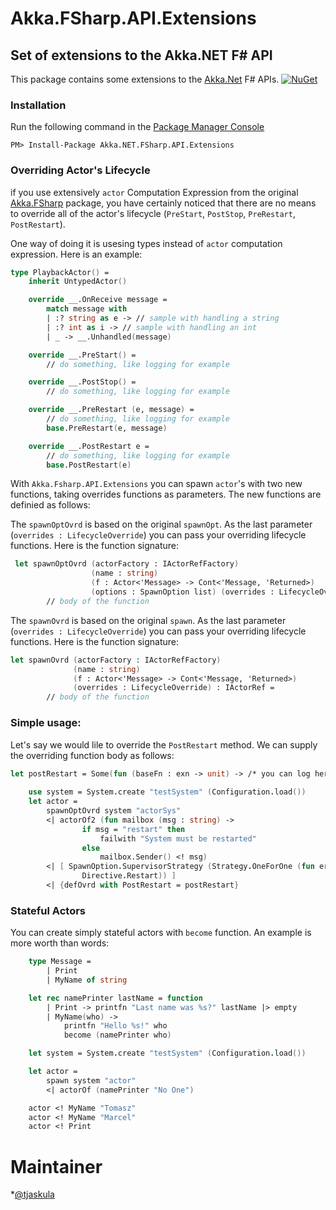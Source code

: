 # Akka.FSharp.API.Extensions
## Set of extensions to the Akka.NET F# API

This package contains some extensions to the [Akka.Net](http://getakka.net/) F# APIs. [![NuGet](https://img.shields.io/badge/nuget-v0.1.1.0-blue.svg)](https://www.nuget.org/packages/Akka.NET.FSharp.API.Extensions/)

### Installation

Run the following command in the [Package Manager Console](http://docs.nuget.org/docs/start-here/using-the-package-manager-console)

```
PM> Install-Package Akka.NET.FSharp.API.Extensions
```

### Overriding Actor's Lifecycle
if you use extensively `actor` Computation Expression from the original [Akka.FSharp](https://github.com/akkadotnet/akka.net/blob/dev/src/core/Akka.FSharp/FsApi.fs#L191-L322) package, you have certainly noticed that there are no means to override all of the actor's lifecycle (`PreStart`, `PostStop`, `PreRestart`, `PostRestart`).

One way of doing it is usesing types instead of `actor` computation expression. Here is an example:

```fsharp
type PlaybackActor() =    
    inherit UntypedActor()

    override __.OnReceive message =
        match message with
        | :? string as e -> // sample with handling a string
        | :? int as i -> // sample with handling an int
        | _ -> __.Unhandled(message)

    override __.PreStart() =
        // do something, like logging for example

    override __.PostStop() =
        // do something, like logging for example

    override __.PreRestart (e, message) =
        // do something, like logging for example
        base.PreRestart(e, message)

    override __.PostRestart e =
        // do something, like logging for example
        base.PostRestart(e)
```

With `Akka.Fsharp.API.Extensions` you can spawn `actor`'s with two new functions, taking overrides functions as parameters. The new functions are definied as follows:

The `spawnOptOvrd` is based on the original `spawnOpt`. As the last parameter (`overrides : LifecycleOverride`) you can pass your overriding lifecycle functions. Here is the function signature:

```fsharp
 let spawnOptOvrd (actorFactory : IActorRefFactory) 
 				  (name : string) 
 				  (f : Actor<'Message> -> Cont<'Message, 'Returned>) 
        		  (options : SpawnOption list) (overrides : LifecycleOverride) : IActorRef =
        // body of the function
```

The `spawnOvrd` is based on the original `spawn`. As the last parameter (`overrides : LifecycleOverride`) you can pass your overriding lifecycle functions. Here is the function signature:

```fsharp
let spawnOvrd (actorFactory : IActorRefFactory) 
			  (name : string) 
			  (f : Actor<'Message> -> Cont<'Message, 'Returned>)
        	  (overrides : LifecycleOverride) : IActorRef = 
        // body of the function
```

### Simple usage:

Let's say we would lile to override the `PostRestart` method. We can supply the overriding function body as follows:

```fsharp
let postRestart = Some(fun (baseFn : exn -> unit) -> /* you can log here */ )
    
    use system = System.create "testSystem" (Configuration.load())
    let actor = 
        spawnOptOvrd system "actorSys" 
        <| actorOf2 (fun mailbox (msg : string) ->
                if msg = "restart" then
                    failwith "System must be restarted"
                else
                    mailbox.Sender() <! msg)
        <| [ SpawnOption.SupervisorStrategy (Strategy.OneForOne (fun error ->
                Directive.Restart)) ]
        <| {defOvrd with PostRestart = postRestart}
```

### Stateful Actors

You can create simply stateful actors with `become` function. An example is more worth than words:

```fsharp
	type Message =
		| Print
		| MyName of string

	let rec namePrinter lastName = function
		| Print -> printfn "Last name was %s?" lastName |> empty
		| MyName(who) ->
			printfn "Hello %s!" who
			become (namePrinter who)

	let system = System.create "testSystem" (Configuration.load())

	let actor = 
		spawn system "actor" 
		<| actorOf (namePrinter "No One")

	actor <! MyName "Tomasz"
	actor <! MyName "Marcel"
	actor <! Print
```

# Maintainer

*[@tjaskula](https://twitter.com/tjaskula)
